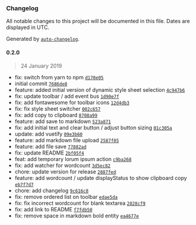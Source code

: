 ### Changelog

All notable changes to this project will be documented in this file. Dates are displayed in UTC.

Generated by [`auto-changelog`](https://github.com/CookPete/auto-changelog).

#### 0.2.0

> 24 January 2019

- fix: switch from yarn to npm [`d170e05`](https://github.com/ICJIA/icjia-markdown-next/commit/d170e05711f8d235d70b88d9207dcc6f7bc92033)
- initial commit [`7686de8`](https://github.com/ICJIA/icjia-markdown-next/commit/7686de81fcb84412b69302ac352dda48ac1acbc3)
- feature: added initial version of dynamic style sheet selection [`4c947b6`](https://github.com/ICJIA/icjia-markdown-next/commit/4c947b6efc563b0e66e49356ea8cb28bec958d31)
- fix: update toolbar / add event bus [`1d90e7f`](https://github.com/ICJIA/icjia-markdown-next/commit/1d90e7fd889ce90b1bd61c75d5d9356ae95fb9e9)
- fix: add fontawesome for toolbar icons [`12d4db3`](https://github.com/ICJIA/icjia-markdown-next/commit/12d4db3251af4a35785d5ee9b88c6236b9d92455)
- fix: fix style sheet switcher [`002c657`](https://github.com/ICJIA/icjia-markdown-next/commit/002c657479b8024a329dd7763d4d8911416ba1b9)
- fix: add copy to clipboard [`8708a99`](https://github.com/ICJIA/icjia-markdown-next/commit/8708a99227f9fdb18be9ab598e3b071dc8fad8d6)
- feature: add save to markdown [`523a871`](https://github.com/ICJIA/icjia-markdown-next/commit/523a871b14086e7aee492b7c7561816e73725ee4)
- fix: add initial text and clear button / adjust button sizing [`01c305a`](https://github.com/ICJIA/icjia-markdown-next/commit/01c305a47e7976f4fbafff2b52fab8bb6c343da8)
- update: add vuetify [`09e3b60`](https://github.com/ICJIA/icjia-markdown-next/commit/09e3b60163e6461d7083abe1c36755f870248643)
- feature: add markdown file upload [`2587f85`](https://github.com/ICJIA/icjia-markdown-next/commit/2587f85b7689316177edd9adc2b53d3519286e63)
- feature: add file save [`77882ad`](https://github.com/ICJIA/icjia-markdown-next/commit/77882add3dc02d24146dfea1495bd7d69a2eb222)
- fix: update README [`2bf05f4`](https://github.com/ICJIA/icjia-markdown-next/commit/2bf05f46deed09bdb2b234d5aafbe6e92e2d4e04)
- feat: add temporary lorum ipsum action [`c9ba268`](https://github.com/ICJIA/icjia-markdown-next/commit/c9ba268709b7b7dc911da1b7be01566cfb655e7a)
- fix: add watcher for wordcount [`3d5ec82`](https://github.com/ICJIA/icjia-markdown-next/commit/3d5ec82088b6511806a928586c2455ab481b13c9)
- chore: update version for release [`2887fed`](https://github.com/ICJIA/icjia-markdown-next/commit/2887fedf3d7e7419109ce91a08a6b74bf51badfe)
- feature: add wordcount / update displayStatus to show clipboard copy [`eb7f7d7`](https://github.com/ICJIA/icjia-markdown-next/commit/eb7f7d733d00adc814f3cff0a14a36cea6392f2a)
- chore: add changelog [`9c616c8`](https://github.com/ICJIA/icjia-markdown-next/commit/9c616c8ae846c4c565db6557ce4b96a3a34517b1)
- fix: remove ordered list on toolbar [`edae5da`](https://github.com/ICJIA/icjia-markdown-next/commit/edae5dab2a0e2ff73e90fce8a457f5103e77c309)
- fix: fix incorrect wordcount for blank textarea [`2828cf9`](https://github.com/ICJIA/icjia-markdown-next/commit/2828cf970ba0db26af37f9cbdc8998e933af22c9)
- fix: add link to README [`f7fdb50`](https://github.com/ICJIA/icjia-markdown-next/commit/f7fdb502f6dc6a09183f2af73e1600f3bdcdf9c4)
- fix: remove space in markdown bold entity [`ea4677e`](https://github.com/ICJIA/icjia-markdown-next/commit/ea4677e86a128e56a3dc2d932197e6c13f99745b)
